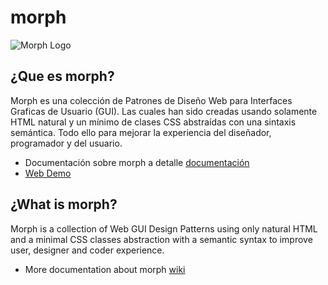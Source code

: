 # morph

![Morph Logo](https://image.ibb.co/iqOQ7F/morph_logo_mini_fw.png)

## ¿Que es morph? 

Morph es una colección de Patrones de Diseño Web para Interfaces Graficas de Usuario (GUI). Las cuales han sido creadas usando solamente HTML natural y un mínimo de clases CSS abstraídas con una sintaxis semántica. Todo ello para mejorar la experiencia del diseñador, programador y del usuario.

- Documentación sobre morph a detalle [documentación](https://github.com/techfano/morph/wiki/Morph-fundamentos)
- [Web Demo](https://morph-60313.firebaseapp.com/) 
## ¿What is morph?

Morph is a collection of Web GUI Design Patterns using only natural HTML and a minimal CSS classes abstraction with a semantic syntax to improve user, designer and coder experience.

- More documentation about morph [wiki](https://github.com/techfano/morph/wiki/Soon-in-English)
